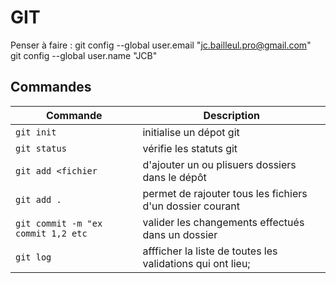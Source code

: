 # GIT

Penser à faire : 
 git config --global user.email "jc.bailleul.pro@gmail.com"  
 git config --global user.name "JCB"


## Commandes

|Commande|Description|
|--------|-----------|
|```git init```|initialise un dépot git|
|```git status```|vérifie les statuts git|
|```git add <fichier```|d'ajouter un ou plisuers dossiers dans le dépôt|
|```git add .```|permet de rajouter tous les fichiers d'un dossier courant|
|```git commit -m "ex commit 1,2 etc```|valider les changements effectués dans un dossier|
|```git log```|affficher la liste de toutes les validations qui ont lieu;|